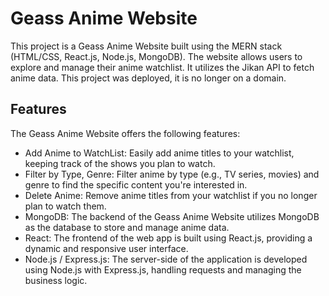 # Geass Anime Website

This project is a Geass Anime Website built using the MERN stack (HTML/CSS, React.js, Node.js, MongoDB). The website allows users to explore and manage their anime watchlist. It utilizes the Jikan API to fetch anime data.
This project was deployed, it is no longer on a domain.

## Features

The Geass Anime Website offers the following features:

- Add Anime to WatchList: Easily add anime titles to your watchlist, keeping track of the shows you plan to watch.
- Filter by Type, Genre: Filter anime by type (e.g., TV series, movies) and genre to find the specific content you're interested in.
- Delete Anime: Remove anime titles from your watchlist if you no longer plan to watch them.
- MongoDB: The backend of the Geass Anime Website utilizes MongoDB as the database to store and manage anime data.
- React: The frontend of the web app is built using React.js, providing a dynamic and responsive user interface.
- Node.js / Express.js: The server-side of the application is developed using Node.js with Express.js, handling requests and managing the business logic.

